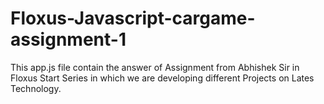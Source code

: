 # Floxus-Javascript-cargame-assignment-1
This app.js file contain the answer of Assignment from Abhishek Sir in Floxus <Head> Start Series in which we are developing different Projects on Lates Technology.
